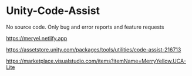 # Unity-Code-Assist

No source code. Only bug and error reports and feature requests

https://meryel.netlify.app

https://assetstore.unity.com/packages/tools/utilities/code-assist-216713

https://marketplace.visualstudio.com/items?itemName=MerryYellow.UCA-Lite
